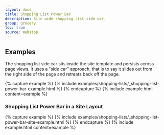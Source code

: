 ```yaml
---
layout: docs
title: Shopping List Power Bar
description: Site wide shopping list side car.
group: grocery
toc: true
source: Webstop
---
```


## Examples

The shopping list side car sits inside the site template and persists across page views. 
It uses a "side car" approach, that is to say it slides out from the right side of the 
page and retreats back off the page. 


<div class="example-height-fixed">
{% capture example %}
{% include examples/shopping-lists/_shopping-list-power-bar-example.html %}
{% endcapture %}
{% include example.html content=example %}
</div>

### Shopping List Power Bar in a Site Layout


{% capture example %}
{% include examples/shopping-lists/_shopping-list-power-bar-site-example.html %}
{% endcapture %}
{% include example.html content=example %}

